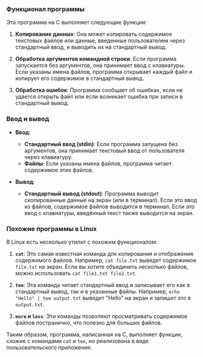 ### Функционал программы

Эта программа на C выполняет следующие функции:

1. **Копирование данных**: Она может копировать содержимое текстовых файлов или данные, введенные пользователем через стандартный ввод, и выводить их на стандартный вывод.

2. **Обработка аргументов командной строки**: Если программа запускается без аргументов, она принимает ввод с клавиатуры. Если указаны имена файлов, программа открывает каждый файл и копирует его содержимое в стандартный вывод.

3. **Обработка ошибок**: Программа сообщает об ошибках, если не удается открыть файл или если возникает ошибка при записи в стандартный вывод.

### Ввод и вывод

- **Ввод**:
  - **Стандартный ввод (stdin)**: Если программа запущена без аргументов, она принимает текстовый ввод от пользователя через клавиатуру.
  - **Файлы**: Если указаны имена файлов, программа читает содержимое этих файлов.

- **Вывод**:
  - **Стандартный вывод (stdout)**: Программа выводит скопированные данные на экран (или в терминал). Если это ввод из файлов, содержимое файлов выводится в терминал. Если это ввод с клавиатуры, введённый текст также выводится на экран.

### Похожие программы в Linux

В Linux есть несколько утилит с похожим функционалом:

1. **`cat`**: Это самая известная команда для копирования и отображения содержимого файлов. Например, `cat file.txt` выведет содержимое `file.txt` на экран. Если вы хотите объединить несколько файлов, можно использовать `cat file1.txt file2.txt`.

2. **`tee`**: Эта команда читает стандартный ввод и записывает его как в стандартный вывод, так и в указанные файлы. Например, `echo "Hello" | tee output.txt` выведет "Hello" на экран и запишет это в `output.txt`.

3. **`more` и `less`**: Эти команды позволяют просматривать содержимое файлов постранично, что полезно для больших файлов.

Таким образом, программа, написанная на C, выполняет функции, схожие с командами `cat` и `tee`, но реализована в виде пользовательского приложения. 
